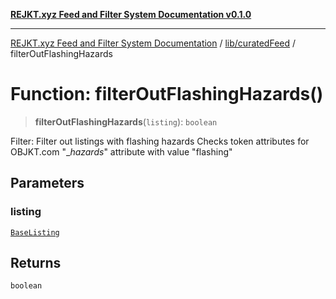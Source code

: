 [**REJKT.xyz Feed and Filter System Documentation v0.1.0**](../../../README.md)

***

[REJKT.xyz Feed and Filter System Documentation](../../../modules.md) / [lib/curatedFeed](../README.md) / filterOutFlashingHazards

# Function: filterOutFlashingHazards()

> **filterOutFlashingHazards**(`listing`): `boolean`

Filter: Filter out listings with flashing hazards
Checks token attributes for OBJKT.com "__hazards_" attribute with value "flashing"

## Parameters

### listing

[`BaseListing`](../interfaces/BaseListing.md)

## Returns

`boolean`
